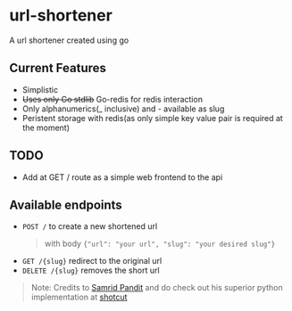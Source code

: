 # url-shortener
A url shortener created using go

## Current Features
- Simplistic
- ~~Uses only Go stdlib~~ Go-redis for redis interaction
- Only alphanumerics(_ inclusive) and - available as slug
- Peristent storage with redis(as only simple key value pair is required at the moment)

## TODO
- Add at GET / route as a simple web frontend to the api

## Available endpoints
- `POST /` to create a new shortened url
	> with body `{"url": "your url", "slug": "your desired slug"}`
- `GET /{slug}` redirect to the original url
- `DELETE /{slug}` removes the short url

> Note: Credits to [Samrid Pandit](https://github.com/caffeineduck) and do check out his superior python implementation at [shotcut](https://github.com/caffeineduck/shotcut)
